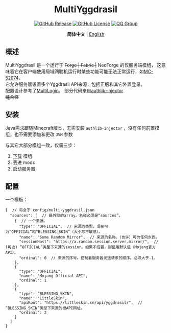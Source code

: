 <div align="center">

# MultiYggdrasil

[![GitHub Release](https://img.shields.io/github/release/QiuShui1012/MultiYggdrasil.svg)](https://github.com/QiuShui1012/MultiYggdrasil/releases/)
[![GitHub License](https://img.shields.io/github/license/QiuShui1012/MultiYggdrasil?style=flat-square)](https://github.com/QiuShui1012/MultiYggdrasil/blob/master/LICENSE)
[![QQ Group](https://img.shields.io/badge/QQ%20group-108917413-yellow?style=flat-square)](https://qm.qq.com/q/XJGuYx9W6u)

**简体中文** | [English](README.en.md)

</div>

## 概述

MultiYggdrasil 是一个运行于 ~~Forge | Fabric |~~ NeoForge 的仅服务端模组，
这意味着它在客户端使用局域网联机运行时某些功能可能无法正常运行，如[MC-52974](https://bugs.mojang.com/browse/MC/issues/MC-52974)。  
它允许服务器设置多个Yggdrasil API来源，包括正版和其它外置登录。  
配置设计参考了[MultiLogin](https://github.com/CaaMoe/MultiLogin)，
部分代码来自[authlib-injector](https://github.com/yushijinhun/authlib-injector/)  
~~缝合怪~~

## 安装

Java需求跟随Minecraft版本，无需安装 `authlib-injector` ，没有任何前置模组，也不需要添加和更改 `JVM` 参数

与其它大部分模组一致，仅需三步：
1. [下载](https://github.com/QiuShui1012/MultiYggdrasil/releases/latest) 模组
2. 丢进 mods
3. 启动服务器

## 配置

一个模板：
```json5
{  // 将会于 config/multi-yggdrasil.json
  "sources": [  // 最外部的array。名称必须是“sources”。
    {  // 一个来源。
      "type": "OFFICIAL",  // 来源的类型。现在可为“OFFICIAL”和“BLESSING_SKIN”（大小写不敏感）。
      "name": "Some Random Mirror",  // 来源的名称。（也许）可为任何东西。
      "sessionHost": "https://a.random.session.server.mirror/",  // (可选) “OFFICIAL”类型下来源的session。如果不设置，则使用默认值（Mojang官方API）。
      "ordinal": 0  // 来源的序号。控制着服务器发送请求的顺序。必须大于-1。
    },
    {
      "type": "OFFICIAL",
      "name": "Mojang Official API",
      "ordinal": 1
    },
    {
      "type": "BLESSING_SKIN",
      "name": "LittleSkin",
      "apiRoot": "https://littleskin.cn/api/yggdrasil/",  // “BLESSING_SKIN”类型下来源的根API网址。
      "ordinal": 2
    }
  ]
}
```
